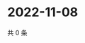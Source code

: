 # 2022-11-08

共 0 条

<!-- BEGIN WEIBO -->
<!-- 最后更新时间 Tue Nov 08 2022 06:00:53 GMT+0800 (China Standard Time) -->

<!-- END WEIBO -->
